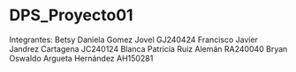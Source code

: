 # DPS_Proyecto01

Integrantes:
Betsy Daniela Gomez Jovel GJ240424
Francisco Javier Jandrez Cartagena JC240124
Blanca Patricia Ruiz Alemán RA240040
Bryan Oswaldo Argueta Hernández AH150281
